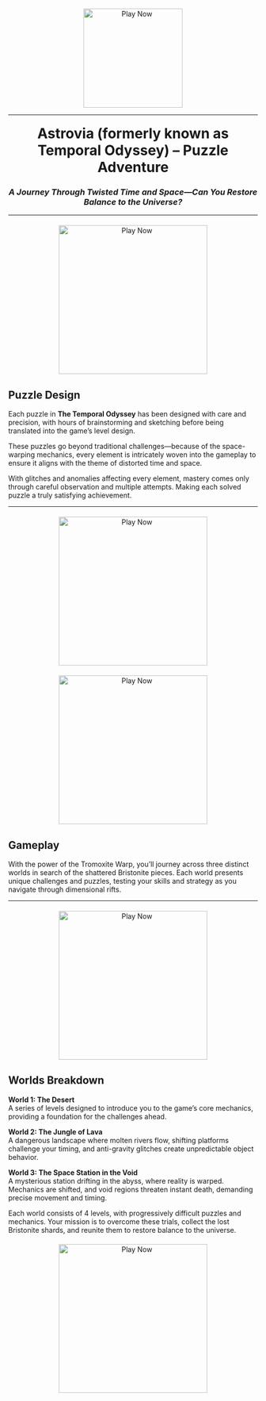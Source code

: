 <!-- Big Play Button -->
<div style="text-align: center; margin-top: 20px;">
  <a href="https://temporal-odyssey-build.vercel.app/" target="_blank">
    <img src="https://github.com/user-attachments/assets/7749d834-d63e-4534-88d4-ea6b86844a2a" alt="Play Now" style="width:200px;">
  </a>
</div>
<hr>
<!-- Main Header & Subtitle -->
<h1 style="text-align: center; margin-top: 20px;">Astrovia (formerly known as Temporal Odyssey) – Puzzle Adventure</h1>
<h3 style="text-align: center; font-style: italic;">A Journey Through Twisted Time and Space—Can You Restore Balance to the Universe?</h3>

<hr>

<div style="text-align: center; margin-top: 20px;">
  <a href="https://link-to-your-game.com" target="_blank">
    <img src="https://img.itch.zone/aW1hZ2UvMzA5MDg4MS8xODQ4MzMyMi5qcGc=/347x500/XorTdI.jpg" alt="Play Now" style="width:300px;">
  </a>
</div>


<!-- Puzzle Design Section -->
## Puzzle Design

Each puzzle in **The Temporal Odyssey** has been designed with care and precision, with hours of brainstorming and sketching before being translated into the game’s level design.

These puzzles go beyond traditional challenges—because of the space-warping mechanics, every element is intricately woven into the gameplay to ensure it aligns with the theme of distorted time and space.

With glitches and anomalies affecting every element, mastery comes only through careful observation and multiple attempts. Making each solved puzzle a truly satisfying achievement.

<hr>

<div style="text-align: center; margin-top: 20px;">
  <a href="https://link-to-your-game.com" target="_blank">
    <img src="https://img.itch.zone/aW1hZ2UvMzA5MDg4MS8xODQ4MzMyNC5qcGc=/347x500/QsYfyq.jpg" alt="Play Now" style="width:300px;">
  </a>
</div>
<div style="text-align: center; margin-top: 20px;">
  <a href="https://link-to-your-game.com" target="_blank">
    <img src="https://img.itch.zone/aW1hZ2UvMzA5MDg4MS8xODQ4MzMyMC5qcGc=/347x500/8%2FBcLU.jpg" alt="Play Now" style="width:300px;">
  </a>
</div>

<!-- Gameplay Section -->
## Gameplay

With the power of the Tromoxite Warp, you’ll journey across three distinct worlds in search of the shattered Bristonite pieces. Each world presents unique challenges and puzzles, testing your skills and strategy as you navigate through dimensional rifts.

<hr>

<div style="text-align: center; margin-top: 20px;">
  <a href="https://link-to-your-game.com" target="_blank">
    <img src="https://img.itch.zone/aW1hZ2UvMzA5MDg4MS8xODQ4MzMxOS5qcGc=/347x500/CG%2BYGf.jpg" alt="Play Now" style="width:300px;">
  </a>
</div>

<!-- Worlds Breakdown -->
## Worlds Breakdown

**World 1: The Desert**  
A series of levels designed to introduce you to the game’s core mechanics, providing a foundation for the challenges ahead.

**World 2: The Jungle of Lava**  
A dangerous landscape where molten rivers flow, shifting platforms challenge your timing, and anti-gravity glitches create unpredictable object behavior.

**World 3: The Space Station in the Void**  
A mysterious station drifting in the abyss, where reality is warped. Mechanics are shifted, and void regions threaten instant death, demanding precise movement and timing.

Each world consists of 4 levels, with progressively difficult puzzles and mechanics. Your mission is to overcome these trials, collect the lost Bristonite shards, and reunite them to restore balance to the universe.

<div style="text-align: center; margin-top: 20px;">
  <a href="https://link-to-your-game.com" target="_blank">
    <img src="https://img.itch.zone/aW1hZ2UvMzA5MDg4MS8xODQ4MzMyMy5qcGc=/347x500/FJw9zD.jpg" alt="Play Now" style="width:300px;">
  </a>
</div>

